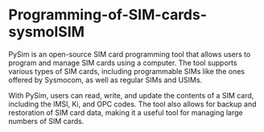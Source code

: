 # Programming-of-SIM-cards-sysmoISIM

PySim is an open-source SIM card programming tool that allows users to program and manage SIM cards using a computer. The tool supports various types of SIM cards, including programmable SIMs like the ones offered by Sysmocom, as well as regular SIMs and USIMs.

With PySim, users can read, write, and update the contents of a SIM card, including the IMSI, Ki, and OPC codes. The tool also allows for backup and restoration of SIM card data, making it a useful tool for managing large numbers of SIM cards.
